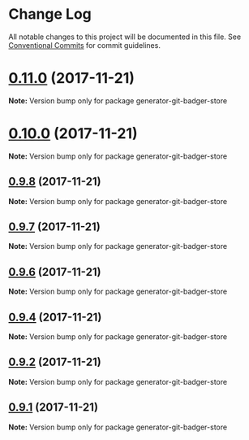 # Change Log

All notable changes to this project will be documented in this file.
See [Conventional Commits](https://conventionalcommits.org) for commit guidelines.

<a name="0.11.0"></a>
# [0.11.0](https://github.com/Crazymax11/badger/compare/v0.10.0...v0.11.0) (2017-11-21)




**Note:** Version bump only for package generator-git-badger-store

<a name="0.10.0"></a>
# [0.10.0](https://github.com/Crazymax11/badger/compare/v0.9.8...v0.10.0) (2017-11-21)




**Note:** Version bump only for package generator-git-badger-store

<a name="0.9.8"></a>
## [0.9.8](https://github.com/Crazymax11/badger/compare/v0.9.7...v0.9.8) (2017-11-21)




**Note:** Version bump only for package generator-git-badger-store

<a name="0.9.7"></a>
## [0.9.7](https://github.com/Crazymax11/badger/compare/v0.9.6...v0.9.7) (2017-11-21)




**Note:** Version bump only for package generator-git-badger-store

<a name="0.9.6"></a>
## [0.9.6](https://github.com/Crazymax11/badger/compare/v0.9.5...v0.9.6) (2017-11-21)




**Note:** Version bump only for package generator-git-badger-store

<a name="0.9.4"></a>
## [0.9.4](https://github.com/Crazymax11/badger/compare/v0.9.3...v0.9.4) (2017-11-21)




**Note:** Version bump only for package generator-git-badger-store

<a name="0.9.2"></a>
## [0.9.2](https://github.com/Crazymax11/badger/compare/v0.9.1...v0.9.2) (2017-11-21)




**Note:** Version bump only for package generator-git-badger-store

<a name="0.9.1"></a>
## [0.9.1](https://github.com/Crazymax11/badger/compare/v0.9.0...v0.9.1) (2017-11-21)




**Note:** Version bump only for package generator-git-badger-store
